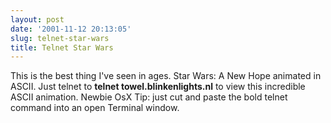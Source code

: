 ```yaml
---
layout: post
date: '2001-11-12 20:13:05'
slug: telnet-star-wars
title: Telnet Star Wars
---
```


This is the best thing I've seen in ages. Star Wars: A New Hope animated in ASCII. Just telnet to <b>telnet towel.blinkenlights.nl</b> to view this incredible ASCII animation.
Newbie OsX Tip: just cut and paste the bold telnet command into an open Terminal window. 
